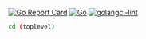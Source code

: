 [![Go Report Card](https://goreportcard.com/badge/github.com/wayneashleyberry/toplevel)](https://goreportcard.com/report/github.com/wayneashleyberry/toplevel)
[![Go](https://github.com/wayneashleyberry/toplevel/actions/workflows/build.yml/badge.svg)](https://github.com/wayneashleyberry/toplevel/actions/workflows/build.yml)
[![golangci-lint](https://github.com/wayneashleyberry/toplevel/actions/workflows/golangci-lint.yml/badge.svg)](https://github.com/wayneashleyberry/toplevel/actions/workflows/golangci-lint.yml)

```sh
cd (toplevel)
```
